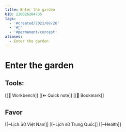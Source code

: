 ```yaml
---
title: Enter the garden
UID: 210826204735
tags:
  - '#created/2021/08/26'
  - '#🏡'
  - '#permanent/concept'
aliases:
  - Enter the garden
---
```

# Enter the garden

## Tools:
[[📌 Workbench]]
[[⏩ Quick note]]
[[📑 Bookmark]]

## Favor
[[~Lịch Sử Việt Nam]]
[[~Lịch sử Trung Quốc]]
[[~Health]]
